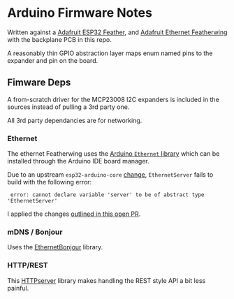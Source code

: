 # Arduino Firmware Notes

Written against a [Adafruit ESP32 Feather](https://www.adafruit.com/product/3405), and [Adafruit Ethernet Featherwing](https://www.adafruit.com/product/3201) with the backplane PCB in this repo.

A reasonably thin GPIO abstraction layer maps enum named pins to the expander and pin on the board.


## Fimware Deps

A from-scratch driver for the MCP23008 I2C expanders is included in the sources instead of pulling a 3rd party one.

All 3rd party dependancies are for networking.

### Ethernet 

The ethernet Featherwing uses the [Arduino `Ethernet` library](https://github.com/arduino-libraries/Ethernet) which can be installed through the Arduino IDE board manager.

Due to an upstream `esp32-arduino-core` [change](https://github.com/arduino-libraries/Ethernet/issues/88), `EthernetServer` fails to build with the following error:

```
 error: cannot declare variable 'server' to be of abstract type 'EthernetServer'
```

I applied the changes [outlined in this open PR](https://github.com/arduino-libraries/Ethernet/pull/107/commits/81c2ce0c6922fc984703bf3adeacaf73bcc3f578).

### mDNS / Bonjour

Uses the [EthernetBonjour](https://github.com/TrippyLighting/EthernetBonjour) library.

### HTTP/REST

This [HTTPserver](https://github.com/nickgammon/HTTPserver) library makes handling the REST style API a bit less painful.